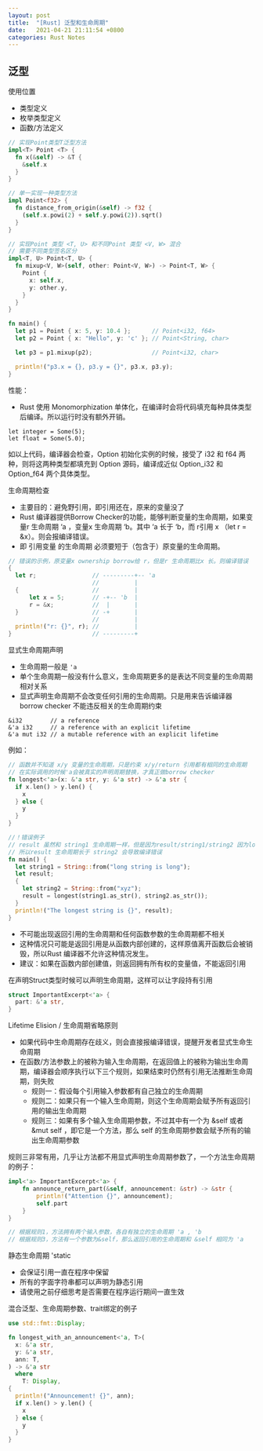 ```yaml
---
layout: post
title:  "[Rust] 泛型和生命周期"
date:   2021-04-21 21:11:54 +0800
categories: Rust Notes
---
```


## 泛型

使用位置

* 类型定义
* 枚举类型定义
* 函数/方法定义

```rust
// 实现Point类型T泛型方法
impl<T> Point <T> {
  fn x(&self) -> &T {
    &self.x
  }
}

// 单一实现一种类型方法
impl Point<f32> {
  fn distance_from_origin(&self) -> f32 {
    (self.x.powi(2) + self.y.powi(2)).sqrt()
  }
}

// 实现Point 类型 <T, U> 和不同Point 类型 <V, W> 混合
// 需要不同类型签名区分
impl<T, U> Point<T, U> {
  fn mixup<V, W>(self, other: Point<V, W>) -> Point<T, W> {
    Point {
      x: self.x,
      y: other.y,
    }
  }
}

fn main() {
  let p1 = Point { x: 5, y: 10.4 };      // Point<i32, f64>
  let p2 = Point { x: "Hello", y: 'c' }; // Point<String, char>

  let p3 = p1.mixup(p2);                 // Point<i32, char>

  println!("p3.x = {}, p3.y = {}", p3.x, p3.y);
}
```

性能：

* Rust 使用 Monomorphization 单体化，在编译时会将代码填充每种具体类型后编译。所以运行时没有额外开销。

```
let integer = Some(5);
let float = Some(5.0);
```

如以上代码，编译器会检查，Option 初始化实例的时候，接受了 i32 和 f64 两种，则将这两种类型都填充到 Option 源码，编译成近似 Option_i32 和 Option_f64 两个具体类型。


生命周期检查

* 主要目的：避免野引用，即引用还在，原来的变量没了
* Rust 编译器提供Borrow Checker的功能，能够判断变量的生命周期，如果变量r 生命周期 ‘a ，变量x 生命周期 ‘b。其中 ‘a 长于  ‘b，而 r引用 x （let r = &x）。则会报编译错误。
* 即 引用变量 的生命周期 必须要短于（包含于）原变量的生命周期。

```rust
// 错误的示例，原变量x ownership borrow给 r，但是r 生命周期比x 长。则编译错误
{
  let r;                // ---------+-- 'a
                        //          |
  {                     //          |
      let x = 5;        // -+-- 'b  |
      r = &x;           //  |       |
  }                     // -+       |
                        //          |
  println!("r: {}", r); //          |
}                       // ---------+
```

显式生命周期声明

* 生命周期一般是 `'a`
* 单个生命周期一般没有什么意义，生命周期更多的是表达不同变量的生命周期相对关系
* 显式声明生命周期不会改变任何引用的生命周期。只是用来告诉编译器borrow checker 不能违反相关的生命周期约束

```
&i32        // a reference
&'a i32     // a reference with an explicit lifetime
&'a mut i32 // a mutable reference with an explicit lifetime
```

例如：

```rust
// 函数并不知道 x/y 变量的生命周期，只是约束 x/y/return 引用都有相同的生命周期
// 在实际调用的时候'a会被真实的声明周期替换，才真正做borrow checker
fn longest<'a>(x: &'a str, y: &'a str) -> &'a str {
  if x.len() > y.len() {
    x
  } else {
    y
  }
}

//！错误例子
// result 虽然和 string1 生命周期一样，但是因为result/string1/string2 因为longest生命周期约束应该保持一致。
// 所以result 生命周期长于 string2 会导致编译错误
fn main() {
  let string1 = String::from("long string is long");
  let result;
  {
    let string2 = String::from("xyz");
    result = longest(string1.as_str(), string2.as_str());
  }
  println!("The longest string is {}", result);
}
```

* 不可能出现返回引用的生命周期和任何函数参数的生命周期都不相关
* 这种情况只可能是返回引用是从函数内部创建的，这样原值离开函数后会被销毁，所以Rust 编译器不允许这种情况发生。
* 建议：如果在函数内部创建值，则返回拥有所有权的变量值，不能返回引用


在声明Struct类型时候可以声明生命周期，这样可以让字段持有引用

```rust
struct ImportantExcerpt<'a> {
  part: &'a str,
}
```


Lifetime Elision / 生命周期省略原则

* 如果代码中生命周期存在歧义，则会直接报编译错误，提醒开发者显式生命生命周期
* 在函数/方法参数上的被称为输入生命周期，在返回值上的被称为输出生命周期，编译器会顺序执行以下三个规则，如果结束时仍然有引用无法推断生命周期，则失败
    * 规则一：假设每个引用输入参数都有自己独立的生命周期
    * 规则二：如果只有一个输入生命周期，则这个生命周期会赋予所有返回引用的输出生命周期
    * 规则三：如果有多个输入生命周期参数，不过其中有一个为 &self 或者 &mut self ，即它是一个方法，那么 self 的生命周期参数会赋予所有的输出生命周期参数

规则三非常有用，几乎让方法都不用显式声明生命周期参数了，一个方法生命周期的例子：

```rust
impl<'a> ImportantExcerpt<'a> {
    fn announce_return_part(&self, announcement: &str) -> &str {
        println!("Attention {}", announcement);
        self.part
    }
}

// 根据规则1，方法拥有两个输入参数，各自有独立的生命周期 'a , 'b
// 根据规则3，方法有一个参数为&self，那么返回引用的生命周期和 &self 相同为 'a 
```


静态生命周期  'static

* 会保证引用一直在程序中保留
* 所有的字面字符串都可以声明为静态引用
* 请使用之前仔细思考是否需要在程序运行期间一直生效

混合泛型、生命周期参数、trait绑定的例子

```rust
use std::fmt::Display;

fn longest_with_an_announcement<'a, T>(
  x: &'a str,
  y: &'a str,
  ann: T,
) -> &'a str
  where
    T: Display,
{
  println!("Announcement! {}", ann);
  if x.len() > y.len() {
    x
  } else {
    y
  }
}
```


